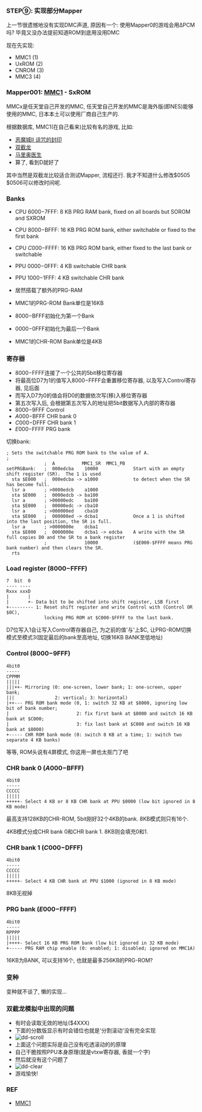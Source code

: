 ### STEP⑨: 实现部分Mapper

上一节很遗憾地没有实现DMC声道, 原因有一个: 使用Mapper0的游戏会用ΔPCM吗? 毕竟又没办法提前知道ROM到底用没用DMC

现在先实现:

 - MMC1 (1)
 - UxROM (2)
 - CNROM (3)
 - MMC3 (4)

### Mapper001: [MMC1](https://wiki.nesdev.com/w/index.php/MMC1) - SxROM

MMCx是任天堂自己开发的MMC, 任天堂自己开发的MMC是海外版(即NES)能够使用的MMC, 日本本土可以使用厂商自己生产的.

根据数据库, MMC1(在自己看来)比较有名的游戏, 比如:
 - [恶魔城II 诅咒的封印](http://bootgod.dyndns.org:7777/profile.php?id=61)
 - [双截龙](http://bootgod.dyndns.org:7777/profile.php?id=22)
 - [马里奥医生](http://bootgod.dyndns.org:7777/profile.php?id=174)
 - 算了, 看到D就好了

其中当然是双截龙比较适合测试Mapper, 流程还行. 我才不知道什么修改\$0505 \$0506可以修改时间呢.


### Banks
 - CPU $6000-$7FFF: 8 KB PRG RAM bank, fixed on all boards but SOROM and SXROM
 - CPU $8000-$BFFF: 16 KB PRG ROM bank, either switchable or fixed to the first bank
 - CPU $C000-$FFFF: 16 KB PRG ROM bank, either fixed to the last bank or switchable
 - PPU $0000-$0FFF: 4 KB switchable CHR bank
 - PPU $1000-$1FFF: 4 KB switchable CHR bank

 - 居然搭载了额外的PRG-RAM
 - MMC1的PRG-ROM Bank单位是16KB
 - $8000-$BFFF初始化为第一个Bank
 - $0000-$0FFF初始化为最后一个Bank
 - MMC1的CHR-ROM Bank单位是4KB

### 寄存器
 - $8000-$FFFF连接了一个公共的5bit移位寄存器
 - 将最高位D7为1的值写入$8000-$FFFF会重置移位寄存器, 以及写入Control寄存器, 见后面
 - 而写入D7为0的值会将D0的数据依次写(移)入移位寄存器
 - 第五次写入后, 会根据第五次写入的地址把5bit数据写入内部的寄存器
 - $8000-$9FFF Control 
 - $A000-$BFFF CHR bank 0
 - $C000-$DFFF CHR bank 1
 - $E000-$FFFF PRG bank


切换bank:
```
; Sets the switchable PRG ROM bank to the value of A.
;
              ;  A          MMC1_SR  MMC1_PB
setPRGBank:   ;  000edcba    10000             Start with an empty shift register (SR).  The 1 is used
  sta $E000   ;  000edcba -> a1000             to detect when the SR has become full.
  lsr a       ; >0000edcb    a1000
  sta $E000   ;  0000edcb -> ba100
  lsr a       ; >00000edc    ba100
  sta $E000   ;  00000edc -> cba10
  lsr a       ; >000000ed    cba10
  sta $E000   ;  000000ed -> dcba1             Once a 1 is shifted into the last position, the SR is full.
  lsr a       ; >0000000e    dcba1             
  sta $E000   ;  0000000e    dcba1 -> edcba    A write with the SR full copies D0 and the SR to a bank register
              ;              10000             ($E000-$FFFF means PRG bank number) and then clears the SR.
  rts
```

### Load register ($8000-$FFFF)
```
7  bit  0
---- ----
Rxxx xxxD
|       |
|       +- Data bit to be shifted into shift register, LSB first
+--------- 1: Reset shift register and write Control with (Control OR $0C),
              locking PRG ROM at $C000-$FFFF to the last bank.
```
D7位写入1会让写入Control寄存器自己, 为之前的值'与'上\$C, 让PRG-ROM切换模式至模式3(固定最后的bank至高地址, 切换16KB BANK至低地址)


### Control ($8000-$9FFF)
```
4bit0
-----
CPPMM
|||||
|||++- Mirroring (0: one-screen, lower bank; 1: one-screen, upper bank;
|||               2: vertical; 3: horizontal)
|++--- PRG ROM bank mode (0, 1: switch 32 KB at $8000, ignoring low bit of bank number;
|                         2: fix first bank at $8000 and switch 16 KB bank at $C000;
|                         3: fix last bank at $C000 and switch 16 KB bank at $8000)
+----- CHR ROM bank mode (0: switch 8 KB at a time; 1: switch two separate 4 KB banks)
```

等等, ROM头说有4屏模式, 你这用一屏也太抠门了吧

### CHR bank 0 ($A000-$BFFF)
```
4bit0
-----
CCCCC
|||||
+++++- Select 4 KB or 8 KB CHR bank at PPU $0000 (low bit ignored in 8 KB mode)
```
最高支持128KB的CHR-ROM, 5bit刚好32个4KB的bank. 8KB模式则只有16个.

4KB模式分成CHR bank 0和CHR bank 1. 8KB则会填充0和1.

### CHR bank 1 ($C000-$DFFF)
```
4bit0
-----
CCCCC
|||||
+++++- Select 4 KB CHR bank at PPU $1000 (ignored in 8 KB mode)
```

8KB无视掉

### PRG bank ($E000-$FFFF)
```
4bit0
-----
RPPPP
|||||
|++++- Select 16 KB PRG ROM bank (low bit ignored in 32 KB mode)
+----- PRG RAM chip enable (0: enabled; 1: disabled; ignored on MMC1A)
```

16KB为BANK, 可以支持16个, 也就是最多256KB的PRG-ROM? 

### 变种
 变种就不谈了, 懒的实现...

### 双截龙模拟中出现的问题
 - 有时会读取无效的地址($4XXX)
 - 下面的分数版显示有时会错位也就是'分割滚动'没有完全实现
 - ![dd-scroll](./dd-scroll.png)
 - 上面这个问题实际是自己没有吃透滚动的的原理
 - 自己干脆按照PPU本身原理(就是vtxw寄存器, 香就一个字)
 - 然后就没有这个问题了
 - ![dd-clear](./dd-clear.png)
 - 游戏愉快!

### REF
 - [MMC1](https://wiki.nesdev.com/w/index.php/MMC1)